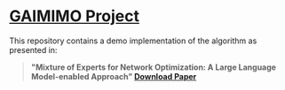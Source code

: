 # [GAIMIMO Project]([https://hongyangdu.github.io/MoE4OPT/](https://zhewang77.github.io/GAI_MIMO/))



This repository contains a demo implementation of the algorithm as presented in:

> **"Mixture of Experts for Network Optimization: A Large Language Model-enabled Approach" [Download Paper](https://arxiv.org/pdf/2402.09756.pdf)**


				
